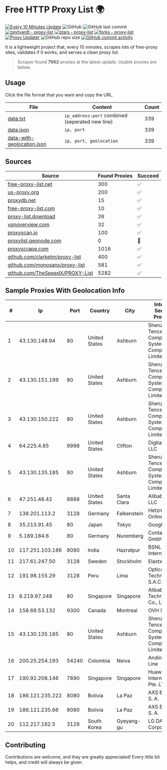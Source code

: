 
# Free HTTP Proxy List 🌍

[![Every 10 Minutes Update](https://github.com/mertguvencli/http-proxy-list/actions/workflows/main.yml/badge.svg?branch=main)](https://github.com/mertguvencli/http-proxy-list/actions/workflows/main.yml)
![GitHub](https://img.shields.io/github/license/mertguvencli/http-proxy-list)
![GitHub last commit](https://img.shields.io/github/last-commit/mertguvencli/http-proxy-list)
[![zevtyardt - proxy-list](https://img.shields.io/static/v1?label=zevtyardt&message=proxy-list&color=blue&logo=github)](https://github.com/zevtyardt/proxy-list "Go to GitHub repo")
[![stars - proxy-list](https://img.shields.io/github/stars/zevtyardt/proxy-list?style=social)](https://github.com/zevtyardt/proxy-list)
[![forks - proxy-list](https://img.shields.io/github/forks/zevtyardt/proxy-list?style=social)](https://github.com/zevtyardt/proxy-list)
[![Proxy Updater](https://github.com/zevtyardt/proxy-list/workflows/Proxy%20Updater/badge.svg)](https://github.com/zevtyardt/proxy-list/actions?query=workflow:"Proxy+Updater")
![GitHub repo size](https://img.shields.io/github/repo-size/zevtyardt/proxy-list)
[![GitHub commit activity](https://img.shields.io/github/commit-activity/m/zevtyardt/proxy-list?logo=commits)](https://github.com/zevtyardt/proxy-list/commits/main)

It is a lightweight project that, every 10 minutes, scrapes lots of free-proxy sites, validates if it works, and serves a clean proxy list.

> Scraper found **7962** proxies at the latest update. Usable proxies are below.

## Usage

Click the file format that you want and copy the URL.

|File|Content|Count|
|----|-------|-----|
|[data.txt](https://raw.githubusercontent.com/mertguvencli/http-proxy-list/main/proxy-list/data.txt)|`ip_address:port` combined (seperated new line)|339|
|[data.json](https://raw.githubusercontent.com/mertguvencli/http-proxy-list/main/proxy-list/data.json)|`ip, port`|339|
|[data-with-geolocation.json](https://raw.githubusercontent.com/mertguvencli/http-proxy-list/main/proxy-list/data-with-geolocation.json)|`ip, port, geolocation`|339|

## Sources

|Source|Found Proxies|Succeed|
|------|-------------|-------|
|[free-proxy-list.net](https://free-proxy-list.net)|300|✅|
|[us-proxy.org](https://www.us-proxy.org)|200|✅|
|[proxydb.net](http://proxydb.net)|15|✅|
|[free-proxy-list.com](https://free-proxy-list.com/?page=&port=&type%5B%5D=http&type%5B%5D=https&up_time=0&search=Search)|10|✅|
|[proxy-list.download](https://www.proxy-list.download/HTTP)|26|✅|
|[vpnoverview.com](https://vpnoverview.com/privacy/anonymous-browsing/free-proxy-servers)|32|✅|
|[proxyscan.io](https://www.proxyscan.io)|100|✅|
|[proxylist.geonode.com](https://proxylist.geonode.com/api/proxy-list?limit=300&page=1&sort_by=lastChecked&sort_type=desc&protocols=http,https)|0|🚫|
|[proxyscrape.com](https://api.proxyscrape.com/v2/?request=displayproxies&protocol=http&timeout=10000&country=all&ssl=all&anonymity=all)|1016|✅|
|[github.com/clarketm/proxy-list](https://raw.githubusercontent.com/clarketm/proxy-list/master/proxy-list-raw.txt)|400|✅|
|[github.com/monosans/proxy-list](https://raw.githubusercontent.com/monosans/proxy-list/main/proxies/http.txt)|581|✅|
|[github.com/TheSpeedX/PROXY-List](https://raw.githubusercontent.com/TheSpeedX/PROXY-List/master/http.txt)|5282|✅|


## Sample Proxies With Geolocation Info

|#|Ip|Port|Country|City|Internet Service Provider|
|-|--|----|-------|----|-------------------------|
|1|43.130.148.94|80|United States|Ashburn|Shenzhen Tencent Computer Systems Company Limited|
|2|43.130.151.199|80|United States|Ashburn|Shenzhen Tencent Computer Systems Company Limited|
|3|43.130.150.222|80|United States|Ashburn|Shenzhen Tencent Computer Systems Company Limited|
|4|64.225.4.85|9998|United States|Clifton|DigitalOcean, LLC|
|5|43.130.135.185|80|United States|Ashburn|Shenzhen Tencent Computer Systems Company Limited|
|6|47.251.48.42|8888|United States|Santa Clara|Alibaba.com LLC|
|7|138.201.113.2|3128|Germany|Falkenstein|Hetzner Online GmbH|
|8|35.213.91.45|80|Japan|Tokyo|Google LLC|
|9|5.189.184.6|80|Germany|Nuremberg|Contabo GmbH|
|10|117.251.103.186|8080|India|Hazratpur|BSNL Internet|
|11|217.61.247.50|3128|Sweden|Stockholm|Elastx AB|
|12|191.98.155.29|3128|Peru|Lima|Optical Technologies S.A.C.|
|13|8.219.97.248|80|Singapore|Singapore|Alibaba (US) Technology Co., Ltd.|
|14|158.69.53.132|9300|Canada|Montreal|OVH SAS|
|15|43.130.135.185|80|United States|Ashburn|Shenzhen Tencent Computer Systems Company Limited|
|16|200.25.254.193|54240|Colombia|Neiva|Andinet ON Line|
|17|190.92.208.146|7890|Singapore|Singapore|Huawei International Pte. LTD|
|18|186.121.235.222|8080|Bolivia|La Paz|AXS Bolivia S. A.|
|19|186.121.235.66|8080|Bolivia|La Paz|AXS Bolivia S. A.|
|20|112.217.162.5|3128|South Korea|Gyeyang-gu|LG DACOM Corporation|



## Contributing

Contributions are welcome, and they are greatly appreciated! Every
little bit helps, and credit will always be given.

